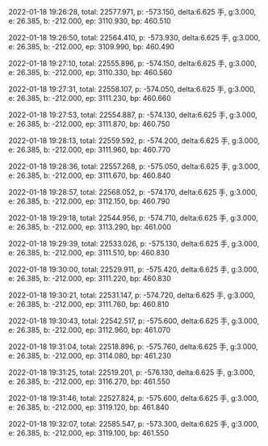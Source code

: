 2022-01-18 19:26:28, total: 22577.971, p: -573.150, delta:6.625 手, g:3.000, e: 26.385, b: -212.000, ep: 3110.930, bp: 460.510

2022-01-18 19:26:50, total: 22564.410, p: -573.930, delta:6.625 手, g:3.000, e: 26.385, b: -212.000, ep: 3109.990, bp: 460.490

2022-01-18 19:27:10, total: 22555.896, p: -574.150, delta:6.625 手, g:3.000, e: 26.385, b: -212.000, ep: 3110.330, bp: 460.560

2022-01-18 19:27:31, total: 22558.107, p: -574.050, delta:6.625 手, g:3.000, e: 26.385, b: -212.000, ep: 3111.230, bp: 460.660

2022-01-18 19:27:53, total: 22554.887, p: -574.130, delta:6.625 手, g:3.000, e: 26.385, b: -212.000, ep: 3111.870, bp: 460.750

2022-01-18 19:28:13, total: 22559.592, p: -574.200, delta:6.625 手, g:3.000, e: 26.385, b: -212.000, ep: 3111.960, bp: 460.770

2022-01-18 19:28:36, total: 22557.268, p: -575.050, delta:6.625 手, g:3.000, e: 26.385, b: -212.000, ep: 3111.670, bp: 460.840

2022-01-18 19:28:57, total: 22568.052, p: -574.170, delta:6.625 手, g:3.000, e: 26.385, b: -212.000, ep: 3112.150, bp: 460.790

2022-01-18 19:29:18, total: 22544.956, p: -574.710, delta:6.625 手, g:3.000, e: 26.385, b: -212.000, ep: 3113.290, bp: 461.000

2022-01-18 19:29:39, total: 22533.026, p: -575.130, delta:6.625 手, g:3.000, e: 26.385, b: -212.000, ep: 3111.510, bp: 460.830

2022-01-18 19:30:00, total: 22529.911, p: -575.420, delta:6.625 手, g:3.000, e: 26.385, b: -212.000, ep: 3111.220, bp: 460.830

2022-01-18 19:30:21, total: 22531.147, p: -574.720, delta:6.625 手, g:3.000, e: 26.385, b: -212.000, ep: 3111.760, bp: 460.810

2022-01-18 19:30:43, total: 22542.517, p: -575.600, delta:6.625 手, g:3.000, e: 26.385, b: -212.000, ep: 3112.960, bp: 461.070

2022-01-18 19:31:04, total: 22518.896, p: -575.760, delta:6.625 手, g:3.000, e: 26.385, b: -212.000, ep: 3114.080, bp: 461.230

2022-01-18 19:31:25, total: 22519.201, p: -576.130, delta:6.625 手, g:3.000, e: 26.385, b: -212.000, ep: 3116.270, bp: 461.550

2022-01-18 19:31:46, total: 22527.824, p: -575.600, delta:6.625 手, g:3.000, e: 26.385, b: -212.000, ep: 3119.120, bp: 461.840

2022-01-18 19:32:07, total: 22585.547, p: -573.300, delta:6.625 手, g:3.000, e: 26.385, b: -212.000, ep: 3119.100, bp: 461.550